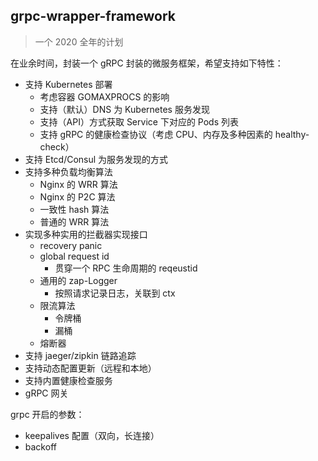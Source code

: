 ##  grpc-wrapper-framework

>   一个 2020 全年的计划

在业余时间，封装一个 gRPC 封装的微服务框架，希望支持如下特性：

-   支持 Kubernetes 部署
    *   考虑容器 GOMAXPROCS 的影响
    *   支持（默认）DNS 为 Kubernetes 服务发现
    *   支持（API）方式获取 Service 下对应的 Pods 列表
    *   支持 gRPC 的健康检查协议（考虑 CPU、内存及多种因素的 healthy-check）
-	支持 Etcd/Consul 为服务发现的方式
-	支持多种负载均衡算法
	*	Nginx 的 WRR 算法
	*	Nginx 的 P2C 算法
	*	一致性 hash 算法
	*	普通的 WRR 算法
-	实现多种实用的拦截器实现接口
	*	recovery panic
	*	global request id
		*	贯穿一个 RPC 生命周期的 reqeustid
	*	通用的 zap-Logger
		*	按照请求记录日志，关联到 ctx
	*	限流算法
		*	令牌桶
		*	漏桶
	*	熔断器
-	支持 jaeger/zipkin 链路追踪
-	支持动态配置更新（远程和本地）
-	支持内置健康检查服务
-	gRPC 网关


grpc 开启的参数：
-	keepalives 配置（双向，长连接）
-	backoff